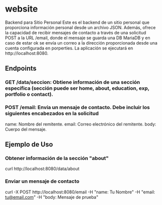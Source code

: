 # website
Backend para Sitio Personal
Este es el backend de un sitio personal que proporciona información personal desde un archivo JSON. Además, ofrece la capacidad de recibir mensajes de contacto a través de una solicitud POST a la URL /email, donde el mensaje se guarda una DB MariaDB y en caso de estar ok se envía un correo a la dirección proporcionada desde una cuenta configurada en porperties.
La aplicación se ejecutará en http://localhost:8080.

## Endpoints
### GET /data/seccion: Obtiene información de una sección específica (sección puede ser home, about, education, exp, portfolio o contact).
### POST /email: Envía un mensaje de contacto. Debe incluir los siguientes encabezados en la solicitud
name: Nombre del remitente.
email: Correo electrónico del remitente.
body: Cuerpo del mensaje.

## Ejemplo de Uso
### Obtener información de la sección "about"
curl http://localhost:8080/data/about
### Enviar un mensaje de contacto
curl -X POST http://localhost:8080/email -H "name: Tu Nombre" -H "email: tu@email.com" -H "body: Mensaje de prueba"
